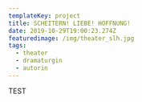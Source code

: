 ```yaml
---
templateKey: project
title: SCHEITERN! LIEBE! HOFFNUNG!
date: 2019-10-29T19:00:23.274Z
featuredimage: /img/theater_slh.jpg
tags:
  - theater
  - dramaturgin
  - autorin
---
```

TEST
